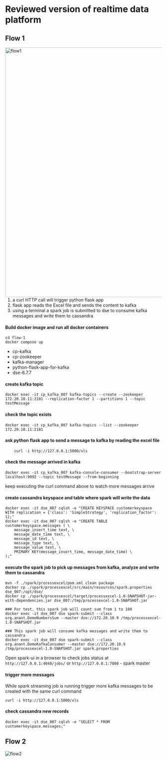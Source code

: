 # Reviewed version of realtime data platform

## Flow 1
<img src="https://github.com/xingh/DART.POC/blob/master/realtime-data-platform-examples-reviewed/diagrams/flow1.png"
 alt="flow1" width="800" style="float: left; margin-right: 10px;" />

1. a curl HTTP call will trigger python flask app
2. flask app reads the Excel file and sends the content to kafka
3. using a terminal a spark job is submitted to dse to consume kafka messages and write them to cassandra 

#### Build docker image and run all docker containers
```
cd flow-1
docker compose up
```
- cp-kafka
- cp-zookeeper
- kafka-manager
- python-flask-app-for-kafka
- dse-6.7.7

#### create kafka topic
```
docker exec -it cp_kafka_007 kafka-topics --create --zookeeper 172.20.10.11:2181 --replication-factor 1 --partitions 1 --topic testMessage
```

#### check the topic exists
```
docker exec -it cp_kafka_007 kafka-topics --list --zookeeper 172.20.10.11:2181
```

#### ask python flask app to send a message to kafka by reading the excel file
```
    curl -i http://127.0.0.1:5000/xls
```

#### check the message arrived in kafka
```
docker exec -it cp_kafka_007 kafka-console-consumer --bootstrap-server localhost:9092 --topic testMessage --from-beginning
```
keep executing the curl command above to watch more messages arrive

#### create cassandra keyspace and table where spark will write the data
```
docker exec -it dse_007 cqlsh -e "CREATE KEYSPACE customerkeyspace WITH replication = {'class': 'SimpleStrategy', 'replication_factor': 1};"
docker exec -it dse_007 cqlsh -e "CREATE TABLE customerkeyspace.messages ( \
    message_insert_time text, \
    message_date_time text, \
    message_id text, \
    message_type text, \
    message_value text, \
    PRIMARY KEY(message_insert_time, message_date_time) \
);"
``` 
#### execute the spark job to pick up messages from kafka, analyze and write them to cassandra
```
mvn -f ./spark/processexcel/pom.xml clean package
docker cp ./spark/processexcel/src/main/resources/spark.properties dse_007:/opt/dse/
docker cp ./spark/processexcel/target/processexcel-1.0-SNAPSHOT-jar-with-dependencies.jar dse_007:/tmp/processexcel-1.0-SNAPSHOT.jar

### For test, this spark job will count sum from 1 to 100 
docker exec -it dse_007 dse spark-submit --class org.anant.DemoNumbersSum --master dse://172.20.10.9 /tmp/processexcel-1.0-SNAPSHOT.jar

### This spark job will consume kafka messages and write them to cassandra 
docker exec -it dse_007 dse spark-submit --class org.anant.DemoKafkaConsumer --master dse://172.20.10.9 /tmp/processexcel-1.0-SNAPSHOT.jar spark.properties
```

Open spark-ui in a browser to check jobs status at `http://127.0.0.1:4040/jobs/` or `http://127.0.0.1:7080` - spark master

#### trigger more messages
While spark streaming job is running trigger more kafka messages to be created with the same curl command 
```
curl -i http://127.0.0.1:5000/xls
```

#### check cassandra new records
```
docker exec -it dse_007 cqlsh -e "SELECT * FROM customerkeyspace.messages;"
```

## Flow 2
<img src="https://github.com/xingh/DART.POC/blob/master/realtime-data-platform-examples-reviewed/diagrams/flow2.png"
 alt="flow2" style="float: left; margin-right: 10px;" />
